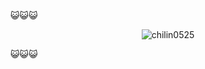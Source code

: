 😺️😺️😺️<p align="center"> <img src="https://komarev.com/ghpvc/?username=chilin0525" alt="chilin0525" /> </p>😺️😺️😺️

